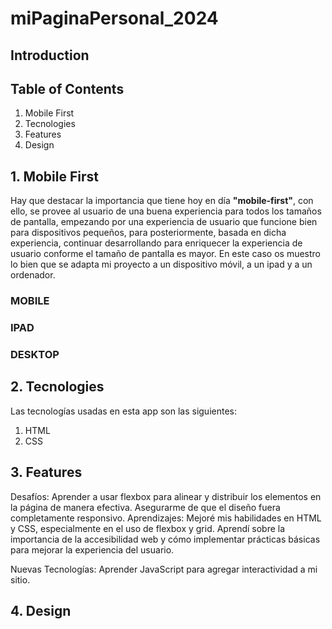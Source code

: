 # miPaginaPersonal_2024



## Introduction


## Table of Contents
1. Mobile First
2. Tecnologies
3. Features
4. Design

## 1. Mobile First

Hay que destacar la importancia que tiene hoy en día **"mobile-first"**, con ello, se provee al usuario de una buena experiencia para todos los tamaños de pantalla, empezando por una experiencia de usuario que funcione bien para dispositivos pequeños, para posteriormente, basada en dicha experiencia, continuar desarrollando para enriquecer la experiencia de usuario conforme el tamaño de pantalla es mayor. En este caso os muestro lo bien que se adapta mi proyecto a un dispositivo móvil, a un ipad y a un ordenador.

### MOBILE




### IPAD



### DESKTOP



## 2. Tecnologies

Las tecnologías usadas en esta app son las siguientes:

1. HTML
2. CSS


## 3. Features

Desafíos:
Aprender a usar flexbox para alinear y distribuir los elementos en la página de manera efectiva.
Asegurarme de que el diseño fuera completamente responsivo.
Aprendizajes:
Mejoré mis habilidades en HTML y CSS, especialmente en el uso de flexbox y grid.
Aprendí sobre la importancia de la accesibilidad web y cómo implementar prácticas básicas para mejorar la experiencia del usuario.

Nuevas Tecnologías:
Aprender JavaScript para agregar interactividad a mi sitio.

## 4. Design

